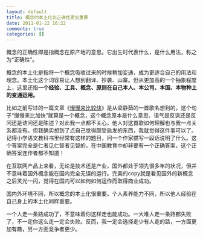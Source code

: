 ```yaml
---
layout: default
title: 概念的本土化比正确性更加重要
date: 2011-01-22 16:22
comments: true
categories: []
---
```

概念的正确性即是指概念在原产地的意思。它出生时代表什么，是什么用法，称之为“正确性”。

概念的本土化是指将一个概念吸收过来的时候稍加变通，成为更适合自己的用法和理念。本土化这个词容易让人想到翻译、抄袭、山寨。但从更加高的一个抽象程度上，这里还指<strong>一个经验、工具、概念、原则在自己本人、本公司、本国、本物种上的变通运用。</strong>



比如之前写过的一篇文章《<a href="http://yuguo.us/weblog/slowly-fast/">慢慢来比较快</a>》是从梁静茹的一首歌名想到的，这个句子“慢慢来比加快”就算是一个概念，这个概念原本是什么意思、语气是反讽还是反问还是诘问还是陈述？对此我一点都不关心，他人对这首歌如何理解也与我一点关系都没有。但我确实想到了点自己觉得颇受启发的东西，我就觉得这件事可以了。记得小学语文教科书里经常有这样的题目，问一个作家描写一段话说明了什么。这个答案完全是仁者见仁智者见智的，在中国教育中却非要有一个正确答案，这个正确答案连作者都不知道！

在互联网产品上来看，无论是技术还是产业，国外都处于领先很多年的状况，但并不意味着国外概念能在国内完全无误的运行。完美的copy就是看见国外的新概念之后灵光一闪，觉得在国内可以如何如何运作而取得商业成功。

国内外环境不同，所以概念的本土化很重要。个人素养能力不同，所以他人经验在自己身上的本土化同样重要。

一个人走一条路成功了，不意味着你这样走也能成功。一大堆人走一条路都失败了，不一定你这么走一定会失败。反而，我一定会选择走少有人走的路，一方面更加有趣，另一方面竞争者更少。
